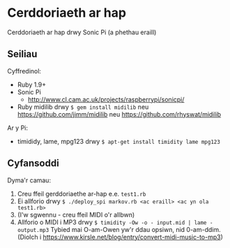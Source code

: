 # Cerddoriaeth ar hap

Cerddoriaeth ar hap drwy Sonic Pi (a phethau eraill)

## Seiliau
Cyffredinol:
* Ruby 1.9+
* Sonic Pi
  * http://www.cl.cam.ac.uk/projects/raspberrypi/sonicpi/
* Ruby midilib drwy `$ gem install midilib`
 neu https://github.com/jimm/midilib
 neu https://github.com/rhyswat/midilib

Ar y Pi:
* timididy, lame, mpg123 drwy `$ apt-get install timidity lame mpg123`

## Cyfansoddi
Dyma'r camau:
1. Creu ffeil gerddoriaethe ar-hap e.e. `test1.rb`
2. Ei allforio drwy `$ ./deploy_spi markov.rb <ac eraill> <ac yn ola test1.rb>`
3. (I'w sgwennu - creu ffeil MIDI o'r allbwn)
4. Allforio o MIDI i MP3 drwy `$ timidity -Ow -o - input.mid | lame - output.mp3`
   Tybied mai O-am-Owen yw'r ddau opsiwn, nid 0-am-ddim.
   (Diolch i https://www.kirsle.net/blog/entry/convert-midi-music-to-mp3)
